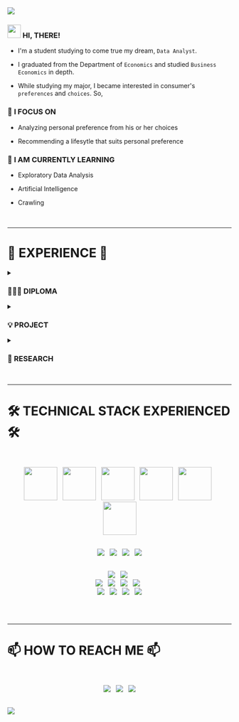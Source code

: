 <img src="https://capsule-render.vercel.app/api?type=slice&color=timeGradient&height=240&section=header&text=WELCOME%20TO%20MY%20ARCHIEVE!&fontSize=58&fontColor=white&animation=twinkling"/>

### <img src="https://raw.githubusercontent.com/MartinHeinz/MartinHeinz/master/wave.gif" width="30px"> **HI, THERE!**

  - I'm a student studying to come true my dream, `Data Analyst`.
  
  - I graduated from the Department of `Economics` and studied `Business Economics` in depth.
  
  - While studying my major, I became interested in consumer's `preferences` and `choices`. So,

### 👀 **I FOCUS ON**

  - Analyzing personal preference from his or her choices
  
  - Recommending a lifesytle that suits personal preference
  
### 🌱 **I AM CURRENTLY LEARNING**

  - Exploratory Data Analysis
  
  - Artificial Intelligence

  - Crawling
<br><br><br>

---
# 🏃‍ EXPERIENCE 🏃‍

<details><summary><h3>👨🏻‍🎓 DIPLOMA</h3></summary>

- [**COMPLETION OF BIGDATA BOOT CAMP 15TH**, PLAYDATA, ENCORE](https://playdata.io/)

- **BACHELOR OF ECONOMICS**, COLLEGE OF ECONOMICS AND COMMERCE, KOOKMIN UNIV.
</details>

<details><summary><h3>💡 PROJECT</h3></summary>

- [**Fire Safety AI Prediction Competition 2th**](https://github.com/jayarnim/PROJECT_FIREFIGHTER)

- [**Correlation Analysis of OTT Service Search Volume and Actual Usage**](https://github.com/jayarnim/PROJECT_OTT_SERVICE)

- [**Creating a Package, `Market Kurly`**](https://github.com/jayarnim/PROJECT_MARKETKURLY)
</details>

<details><summary><h3>📕 RESEARCH</h3></summary>

- [**A study on the revitalization of small logistics companies using the sharing economy**](https://blog.naver.com/arnimjay727/222911691898)

  - Thesis Competition 6th, Foundation of Korea Logistics Industry Promotion, 2019

- [**A study on how to build an inter-Korean economic community**](https://blog.naver.com/arnimjay727/222911690349)

  - Term-Paper Design Competition 16th, Financial News, 2018

- [**A study on the feasibility and effectiveness of a cashless society**](https://blog.naver.com/arnimjay727/222911689340)

  - Academic Forum 21th, College of Economics and Commerce, Kookmin Univ., 2016
</details><br>

---
# 🛠 TECHNICAL STACK EXPERIENCED 🛠

<br><p align="center">
<a href="#">
<img src="https://cdn.jsdelivr.net/gh/devicons/devicon/icons/python/python-original-wordmark.svg" width="75" height="75"/></a> &nbsp;
<a href="#">
<img src="https://cdn.jsdelivr.net/gh/devicons/devicon/icons/mysql/mysql-original-wordmark.svg" width="75" height="75"/></a> &nbsp;
<a href="#">
<img src="https://cdn.jsdelivr.net/gh/devicons/devicon/icons/html5/html5-original-wordmark.svg" width="75" height="75"/></a> &nbsp;
<a href="#">
<img src="https://cdn.jsdelivr.net/gh/devicons/devicon/icons/css3/css3-original-wordmark.svg" width="75" height="75"/></a> &nbsp;
<a href="#">
<img src="https://cdn.jsdelivr.net/gh/devicons/devicon/icons/javascript/javascript-original.svg" width="75" height="75"/></a> &nbsp;
<a href="#">
<img src="https://cdn.jsdelivr.net/gh/devicons/devicon/icons/java/java-original-wordmark.svg" width="75" height="75"/></a>
<br><br>

<p align="center">
<a href="#">
<img src="https://img.shields.io/badge/Google%20Colab-F9AB00?style=for-the-badge&logo=Google Colab&logoColor=white"/></a> &nbsp;
<a href="#">
<img src="https://img.shields.io/badge/Jupyter%20Notebook-F37626?style=for-the-badge&logo=Jupyter&logoColor=white"/></a> &nbsp;
<a href="#">
<img src="https://img.shields.io/badge/Eclipse-2C2255?style=for-the-badge&logo=Eclipse IDE&logoColor=white"/></a> &nbsp;
<a href="#">
<img src="https://img.shields.io/badge/Visual%20Studio%20Code-4479A1?style=for-the-badge&logo=Visual Studio Code&logoColor=white"/></a>
<br><br>

<p align="center">
<a href="#">
<img src="https://img.shields.io/badge/numpy-013243?style=flat-square&logo=numpy&logoColor=white"/></a> &nbsp;
<a href="#">
<img src="https://img.shields.io/badge/pandas-150458?style=flat-square&logo=pandas&logoColor=white"/></a> &nbsp;
<br>
<a href="#">
<img src="https://img.shields.io/badge/plotly-3F4F75?style=flat-square&logo=Plotly&logoColor=white"/></a> &nbsp;
<a href="#">
<img src="https://img.shields.io/badge/folium-77B829?style=flat-square&logo=Folium&logoColor=white"/></a> &nbsp;
<a href="#">
<img src="https://img.shields.io/badge/wordcloud-3693F3?style=flat-square&logo=iCloud&logoColor=white"/></a> &nbsp;
<a href="#">
<img src="https://img.shields.io/badge/streamlit-FF4B4B?style=flat-square&logo=Streamlit&logoColor=white"/></a> &nbsp;
<br>
<a href="#">
<img src="https://img.shields.io/badge/scikitlearn-F7931E?style=flat-square&logo=scikit-learn&logoColor=white"/></a> &nbsp;
<a href="#">
<img src="https://img.shields.io/badge/tensorflow-FF6F00?style=flat-square&logo=tensorflow&logoColor=white"/></a> &nbsp;

<a href="#">
<img src="https://img.shields.io/badge/beautifulsoup-F3E2A9?style=flat-square&logo=Bitdefender&logoColor=black"/></a> &nbsp;
<a href="#">
<img src="https://img.shields.io/badge/selenium-43B02A?style=flat-square&logo=Selenium&logoColor=white"/></a>
</p><br><br>

---
# 📫 HOW TO REACH ME 📫

<br><p align="center">
<a href="mailto:jayarnim727@gmail.com">
<img src="https://img.shields.io/badge/gmail-d14836?style=for-the-badge&logo=Gmail&logoColor=white&link=mailto:jayarnim727@gmail.com"/></a> &nbsp;
<a href="https://blog.naver.com/arnimjay727">
<img src="https://img.shields.io/badge/naver%20blog-03C75A?style=for-the-badge&logo=Naver&logoColor=white&link=https://blog.naver.com/arnimjay727"/></a> &nbsp;
<a href="https://instagram.com/analyst.note.kr">
<img src="https://img.shields.io/badge/instagram-E4405F?style=for-the-badge&logo=Instagram&logoColor=white&link=https://instagram.com/analyst.note.kr"/></a>
</p><br>

<img src="https://capsule-render.vercel.app/api?type=waving&color=timeGradient&height=150&section=footer"/>
  
<!---
jayarnim/jayarnim is a ✨ special ✨ repository because its `README.md` (this file) appears on your GitHub profile.
You can click the Preview link to take a look at your changes.
--->
